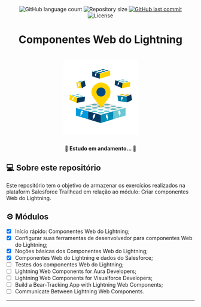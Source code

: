 <p align="center">
  <img alt="GitHub language count" src="https://img.shields.io/github/languages/count/grochavieira/trailhead-create-lwc?color=%2304D361&style=flat">

  <img alt="Repository size" src="https://img.shields.io/github/repo-size/grochavieira/trailhead-create-lwc?style=flat">
  
  <a href="https://github.com/grochavieira/trailhead-create-lwc/commits/master">
    <img alt="GitHub last commit" src="https://img.shields.io/github/last-commit/grochavieira/trailhead-create-lwc?style=flat">
  </a>
    
   <img alt="License" src="https://img.shields.io/badge/license-MIT-brightgreen?style=flat">
 
</p>

<div align="center">
    <h1>Componentes Web do Lightning</h1>
</div>

<h1 align="center">
    <img src="./.github/badge.png" />
</h1>

<h4 align="center"> 
	🚧  Estudo em andamento... 🚧
</h4>

## 💻 Sobre este repositório

Este repositório tem o objetivo de armazenar os exercícios realizados na plataform Salesforce Trailhead em relação ao módulo: Criar componentes Web do Lightning.

## ⚙️ Módulos

- [x] Início rápido: Componentes Web do Lightning;
- [x] Configurar suas ferramentas de desenvolvedor para componentes Web do Lightning;
- [x] Noções básicas dos Componentes Web do Lightning;
- [x] Componentes Web do Lightning e dados do Salesforce;
- [ ] Testes dos componentes Web do Lightning;
- [ ] Lightning Web Components for Aura Developers;
- [ ] Lightning Web Components for Visualforce Developers;
- [ ] Build a Bear-Tracking App with Lightning Web Components;
- [ ] Communicate Between Lightning Web Components.

---